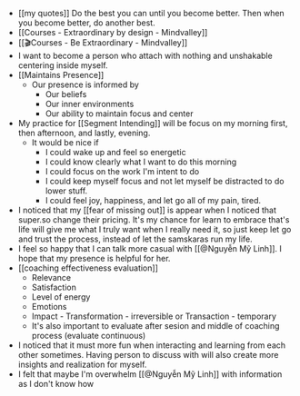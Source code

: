 - [[my quotes]] Do the best you can until you become better. Then when you become better, do another best.
- [[Courses - Extraordinary by design - Mindvalley]]
- [[🎬Courses - Be Extraordinary - Mindvalley]]
- I want to become a person who attach with nothing and unshakable centering inside myself.
- [[Maintains Presence]]
    - Our presence is informed by
        - Our beliefs
        - Our inner environments
        - Our ability to maintain focus and center
- My practice for [[Segment Intending]] will be focus on my morning first, then afternoon, and lastly, evening.
    - It would be nice if 
        - I could wake up and feel so energetic
        - I could know clearly what I want to do this morning
        - I could focus on the work I'm intent to do
        - I could keep myself focus and not let myself be distracted to do lower stuff.
        - I could feel joy, happiness, and let go all of my pain, tired.
- I noticed that my [[fear of missing out]] is appear when I noticed that super.so change their pricing. It's my chance for learn to embrace that's life will give me what I truly want when I really need it, so just keep let go and trust the process, instead of let the samskaras run my life.
- I feel so happy that I can talk more casual with [[@Nguyễn Mỹ Linh]]. I hope that my presence is helpful for her.
- [[coaching effectiveness evaluation]]
    - Relevance
    - Satisfaction
    - Level of energy
    - Emotions
    - Impact - Transformation - irreversible or Transaction - temporary
    - It's also important to evaluate after sesion and middle of coaching process (evaluate continuous)
- I noticed that it must more fun when interacting and learning from each other sometimes. Having person to discuss with will also create more insights and realization for myself.
- I felt that maybe I'm overwhelm [[@Nguyễn Mỹ Linh]] with information as I don't know how 
